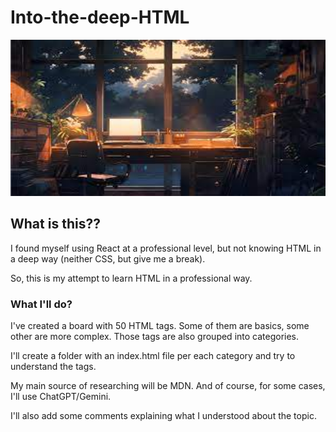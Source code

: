 # Into-the-deep-HTML

<img src="./assets/img.jpg" alt="Just an image of a computer in a desk" width="600" height="250"/>

## What is this??

I found myself using React at a professional level, but not knowing HTML in a deep way (neither CSS, but give me a break).

So, this is my attempt to learn HTML in a professional way.

### What I'll do?

I've created a board with 50 HTML tags. Some of them are basics, some other are more complex. Those tags are also grouped into categories.

I'll create a folder with an index.html file per each category and try to understand the tags.

My main source of researching will be MDN. And of course, for some cases, I'll use ChatGPT/Gemini.

I'll also add some comments explaining what I understood about the topic. <!---->
